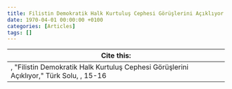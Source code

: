 ```yaml
---
title: Filistin Demokratik Halk Kurtuluş Cephesi Görüşlerini Açıklıyor
date: 1970-04-01 00:00:00 +0100
categories: [Articles]
tags: []
---
```




| Cite this:   |
|--------|
| , "Filistin Demokratik Halk Kurtuluş Cephesi Görüşlerini Açıklıyor," Türk Solu, , 15-16 

